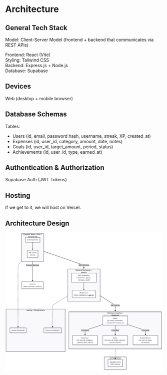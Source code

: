 # Architecture

## General Tech Stack

Model: Client-Server Model (frontend + backend that communicates via REST APIs)

Frontend: React (Vite) <br>
Styling: Tailwind CSS <br>
Backend: Express.js + Node.js <br>
Database: Supabase <br>

## Devices

Web (desktop + mobile browser)

## Database Schemas

Tables:
- Users (id, email, password hash, username, streak, XP, created_at)
- Expenses (id, user_id, category, amount, date, notes)
- Goals (id, user_id, target_amount, period, status)
- Achievements (id, user_id, type, earned_at)

## Authentication & Authorization

Supabase Auth (JWT Tokens)

## Hosting

If we get to it, we will host on Vercel. 

## Architecture Design

![Architecture Design](./mermaid.png)
